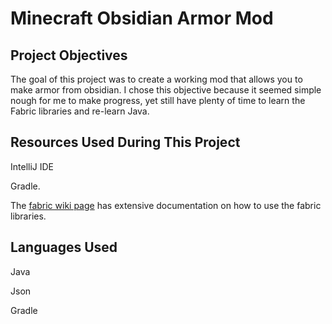 # Minecraft Obsidian Armor Mod

## Project Objectives

The goal of this project was to create a working mod that allows you to make armor from obsidian. I chose this objective because it seemed simple nough for me to make progress, yet still have plenty of time to learn the Fabric libraries and re-learn Java. 

## Resources Used During This Project

IntelliJ IDE

Gradle.

The [fabric wiki page](https://fabricmc.net/wiki/tutorial:setup) has extensive documentation on how to use the fabric libraries.

## Languages Used

Java

Json

Gradle